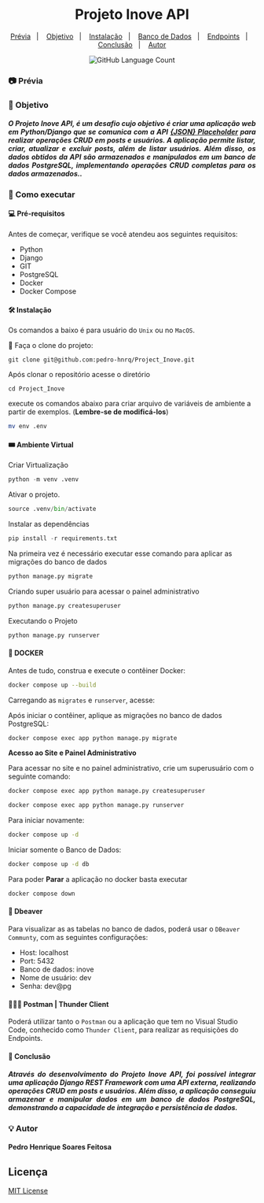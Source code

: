 
<h1 align="center"> Projeto Inove API </h1>

<p align="center">
<a href="#-prévia">Prévia</a>&nbsp;&nbsp;&nbsp;|&nbsp;&nbsp;&nbsp;
  <a href="#-objetivo">Objetivo</a>&nbsp;&nbsp;&nbsp;|&nbsp;&nbsp;&nbsp;
  <a href="#️-instalação">Instalação</a>&nbsp;&nbsp;&nbsp;|&nbsp;&nbsp;&nbsp;
  <a href="#-dbeaver">Banco de Dados</a>&nbsp;&nbsp;&nbsp;|&nbsp;&nbsp;&nbsp;
  <a href="#-postman--thunder-client">Endpoints</a>&nbsp;&nbsp;&nbsp;|&nbsp;&nbsp;&nbsp;
  <a href="#-conclusão">Conclusão</a>&nbsp;&nbsp;&nbsp;|&nbsp;&nbsp;&nbsp;
  <a href="#-autor">Autor</a>
</p>

<div align="center">

<img alt="GitHub Language Count" src="https://img.shields.io/github/languages/count/pedro-hnrq/Proj_ReddFlow" />


</div>



### 📷 Prévia



### 🎯 Objetivo

<h5 align="justify">O Projeto Inove API, é um desafio cujo objetivo é criar uma aplicação web em Python/Django que se comunica com a API  <a href="https://jsonplaceholder.typicode.com/">{JSON} Placeholder</a>  para realizar operações CRUD em posts e usuários. A aplicação permite listar, criar, atualizar e excluir posts, além de listar usuários. Além disso, os dados obtidos da API são armazenados e manipulados em um banco de dados PostgreSQL, implementando operações CRUD completas para os dados armazenados..</h5>


### 🚀 Como executar 

#### 💻 Pré-requisitos

Antes de começar, verifique se você atendeu aos seguintes requisitos:

- Python 
- Django 
- GIT 
- PostgreSQL
- Docker
- Docker Compose


#### 🛠️ Instalação

Os comandos a baixo é para usuário do `Unix` ou no `MacOS`.

🦑 Faça o clone do projeto:

```
git clone git@github.com:pedro-hnrq/Project_Inove.git
```  
Após clonar o repositório acesse o diretório
```
cd Project_Inove
``` 

execute os comandos abaixo para criar arquivo de variáveis de ambiente a partir de exemplos. (**Lembre-se de modificá-los**)

```bash
mv env .env
```

#### 🎟️ Ambiente Virtual
Criar Virtualização
```python
python -m venv .venv
```

Ativar o projeto.

```python
source .venv/bin/activate
```
Instalar as dependências
```python
pip install -r requirements.txt
```


Na primeira vez é necessário executar esse comando para aplicar as migrações do banco de dados
```python
python manage.py migrate
```

Criando super usuário para acessar o painel administrativo
```python
python manage.py createsuperuser
```

Executando o Projeto
```python
python manage.py runserver
```

#### 🐋 DOCKER


Antes de tudo, construa e execute o contêiner Docker:


```bash
docker compose up --build
```

Carregando as `migrates` e `runserver`, acesse:

Após iniciar o contêiner, aplique as migrações no banco de dados PostgreSQL:
```bash
docker compose exec app python manage.py migrate
```

**Acesso ao Site e Painel Administrativo**

Para acessar no site e no painel administrativo, crie um superusuário com o seguinte comando:
```bash
docker compose exec app python manage.py createsuperuser
```
```bash
docker compose exec app python manage.py runserver
```

Para iniciar novamente:
```bash
docker compose up -d
```
 Iniciar somente o Banco de Dados:

```bash
docker compose up -d db
```


Para poder **Parar** a aplicação no docker basta executar
```bash
docker compose down
```

#### 🦫 Dbeaver

Para visualizar as as tabelas no banco de dados, poderá usar o `DBeaver Communty`, com as seguintes configurações: 

- Host: localhost
- Port: 5432
- Banco de dados: inove
- Nome de usuário: dev
- Senha: dev@pg

#### 👨🏻‍🚀 Postman | Thunder Client

Poderá utilizar tanto o `Postman` ou a aplicação que tem no Visual Studio Code, conhecido como `Thunder Client`, para realizar as requisições do Endpoints.

#### 📓 Conclusão

<h5 align="justify">Através do desenvolvimento do Projeto Inove API, foi possível integrar uma aplicação Django REST Framework com uma API externa, realizando operações CRUD em posts e usuários. Além disso, a aplicação conseguiu armazenar e manipular dados em um banco de dados PostgreSQL, demonstrando a capacidade de integração e persistência de dados. </h5>


### 💡 Autor 
#### Pedro Henrique Soares Feitosa

## Licença
[MIT License](LICENSE)
